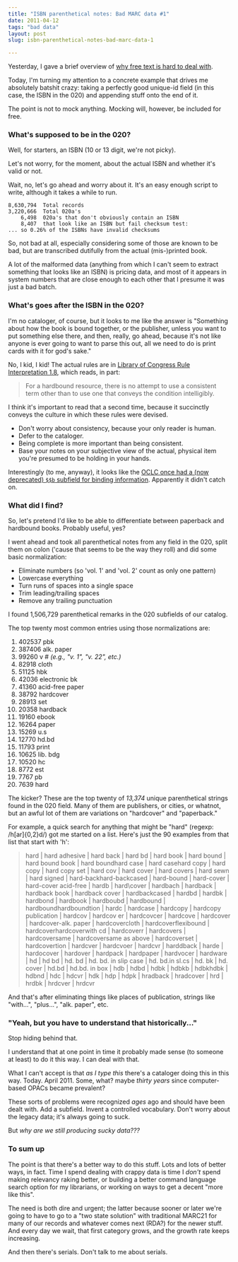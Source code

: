 ```yaml
---
title: "ISBN parenthetical notes: Bad MARC data #1"
date: 2011-04-12
tags: "bad data"
layout: post
slug: isbn-parenthetical-notes-bad-marc-data-1

---
```


Yesterday, I gave a brief overview of [why free text is hard to deal with](http://robotlibrarian.billdueber.com/why-programmers-hate-free-text-in-marc-records/).

Today, I'm turning my attention to a concrete example that drives me absolutely batshit crazy: taking a perfectly good unique-id field (in this case, the ISBN in the 020) and appending stuff onto the end of it.

The point is not to mock anything. Mocking will, however, be included for free.

### What's supposed to be in the 020?

Well, for starters, an ISBN (10 or 13 digit, we're not picky).

Let's not worry, for the moment, about the actual ISBN and whether it's valid or not.

Wait, no, let's go ahead and worry about it. It's an easy enough script to write, although it takes a while to run.

    8,630,794  Total records
    3,220,666  Total 020a's
        6,498  020a's that don't obviously contain an ISBN
        8,407  that look like an ISBN but fail checksum test:
    ... so 0.26% of the ISBNs have invalid checksums

So, not bad at all, especially considering some of those are known to be bad, but are transcribed dutifully from the actual (mis-)printed book.

A lot of the malformed data (anything from which I can't seem to extract something that looks like an ISBN) is pricing data, and most of it appears in system numbers that are close enough to each other that I presume it was just a bad batch.

### What's goes after the ISBN in the 020?

I'm no cataloger, of course, but it looks to me like the answer is "Something about how the book is bound together, or the publisher, unless you want to put something else there, and then, really, go ahead, because it's not like anyone is ever going to want to parse this out, all we need to do is print cards with it for god's sake."

No, I kid, I kid! The actual rules are in [Library of Congress Rule Interpretation 1.8](http://sites.google.com/site/opencatalogingrules/aacr2-chapter-1/1-8-standard-number-and-terms-of-availability-area), which reads, in part:

> For a hardbound resource, there is no attempt to use a consistent term other than to use one that conveys the condition intelligibly.

I think it's important to read that a second time, because it succinctly conveys the culture in which these rules were devised.

* Don't worry about consistency, because your only reader is human.
* Defer to the cataloger.
* Being complete is more important than being consistent.
* Base your notes on your subjective view of the actual, physical item you're presumed to be holding in your hands.

Interestingly (to me, anyway), it looks like the [OCLC once had a (now deprecated) `$$b` subfield for binding information](http://www.oclc.org/bibformats/en/0xx/020.shtm). Apparently it didn't catch on.

### What did I find?

So, let's pretend I'd like to be able to differentiate between paperback and hardbound books. Probably useful, yes?

I went ahead and took all parenthetical notes from any field in the 020, split them on colon ('cause that seems to be the way they roll) and did some basic normalization:

* Eliminate numbers (so 'vol. 1' and 'vol. 2' count as only one pattern)
* Lowercase everything
* Turn runs of spaces into a single space
* Trim leading/trailing spaces
* Remove any trailing punctuation

I found 1,506,729 parenthetical remarks in the 020 subfields of our catalog.

The top twenty most common entries using those normalizations are:

1. 402537 pbk
2. 387406 alk. paper
3.  99260 v  # _(e.g., "v. 1", "v. 22", etc.)_
4.  82918 cloth
5.  51125 hbk
6.  42036 electronic bk
7.  41360 acid-free paper
8.  38792 hardcover
9.  28913 set
10.  20358 hardback
11.  19160 ebook
12.  16264 paper
13.  15269 u.s
14.  12770 hd.bd
15.  11793 print
16.  10625 lib. bdg
17.  10520 hc
18.   8772 est
19.   7767 pb
20.   7639 hard

The kicker? These are the top twenty of _13,374_ unique parenthetical strings found in the 020 field. Many of them are publishers, or cities, or whatnot, but an awful lot of them are variations on "hardcover" and "paperback."

For example, a quick search for anything that might be "hard" (regexp: /h[ar]{0,2}d/) got me started on a list. Here's just the 90 examples from that list that start with 'h':

> hard \| hard adhesive \| hard back \| hard bd \| hard book \| hard bound \| hard bound book \| hard boundhard case \| hard casehard copy \| hard copy \| hard copy set \| hard cov \| hard cover \| hard covers \| hard sewn \| hard signed \| hard-backhard-backcased \| hard-bound \| hard-cover \| hard-cover acid-free \| hardb \| hard\cover \| hardbach \| hardback \| hardback book \| hardback cover \|  hardbackcased \| hardbd \| hardbk \| hardbond \| hardbook \| hardboubd \| hardbound \| hardboundhardboundtion \| hardc \| hardcase \| hardcopy \| hardcopy publication \| hardcov \| hardcov er \| hardcovcer \| hardcove \| hardcover \| hardcover-alk. paper \| hardcovercloth \| hardcoverflexibound \| hardcoverhardcoverwith cd \| hardcoverr \| hardcovers \| hardcoversame \| hardcoversame as above \| hardcoverset \| hardcovertion \| hardcver \| hardcvoer \| hardcvr \| harddback \| harde \| hardocover \| hardover \| hardpack \| hardpaper \| hardvocer \| hardware \| hd \| hd bd \| hd. bd \| hd. bd. in slip case \| hd. bd.in sl.cs \| hd. bk \| hd. cover \| hd.bd \| hd.bd. in box \| hdb \| hdbd \| hdbk \| hdbkb \| hdbkhdbk \| hdbnd \| hdc \| hdcvr \| hdk \| hdp \| hdpk \| hradback \| hradcover \| hrd \| hrdbk \| hrdcver \| hrdcvr

And that's after eliminating things like places of publication, strings like  "with...", "plus...", "alk. paper", etc.

### "Yeah, but you have to understand that historically..."

Stop hiding behind that.

I understand that at one point in time it probably made sense (to someone at least) to do it this way. I can deal with that.

What I can't accept is that _as I type this_ there's a cataloger doing this in this way. Today. April 2011. Some, what? maybe _thirty years_ since computer-based OPACs became prevalent?

These sorts of problems were recognized _ages_ ago and should have been dealt with. Add a subfield. Invent a controlled vocabulary. Don't worry about the legacy data; it's always going to suck.

But _why are we still producing sucky data???_

### To sum up

The point is that there's a better way to do this stuff. Lots and lots of better ways, in fact. Time I spend dealing with crappy data is time I _don't_ spend making relevancy raking better, or building a better command language search option for my librarians, or working on ways to get a decent "more like this".

The need is both dire and urgent; the latter because sooner or later we're going to have to go to a "two state solution" with traditional MARC21 for many of our records and whatever comes next (RDA?) for the newer stuff. And every day we wait, that first category grows, and the growth rate keeps increasing.

And then there's serials. Don't talk to me about serials.
